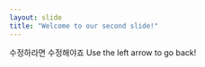 ```yaml
---
layout: slide
title: "Welcome to our second slide!"
---
```

수정하라면 수정해야죠
Use the left arrow to go back!
